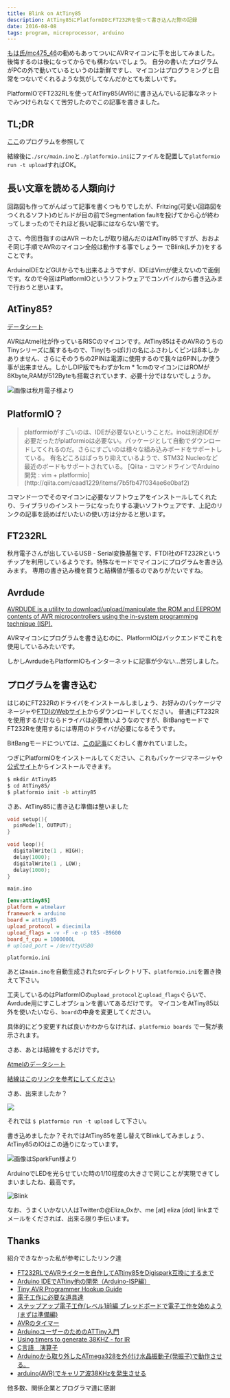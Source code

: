```yaml
---
title: Blink on AtTiny85
description: AtTiny85にPlatformIOとFT232Rを使って書き込んだ際の記録
date: 2016-08-08
tags: program, microprocessor, arduino
---
```


[もは氏/mc475_46](https://twitter.com/mc475_46)の勧めもあってついにAVRマイコンに手を出してみました。後悔するのは後になってからでも構わないでしょう。
自分の書いたプログラムがPCの外で動いているというのは新鮮ですし、マイコンはプログラミングと日常をつないでくれるような気がしてなんだかとても楽しいです。

PlatformIOでFT232RLを使ってAtTiny85(AVR)に書き込んでいる記事なネットでみつけられなくて苦労したのでこの記事を書きました。

<!--more-->

## TL;DR

[ここ](#プログラムを書き込む)のプログラムを参照して

結線後に`./src/main.ino`と`./platformio.ini`にファイルを配置して`platformio run -t upload`すればOK。

## 長い文章を読める人類向け

回路図も作ってがんばって記事を書くつもりでしたが、Fritzing(可愛い回路図をつくれるソフト)のビルドが目の前でSegmentation faultを投げてから心が終わってしまったのでそれほど長い記事にはならない筈です。

さて、今回目指すのはAVR ーわたしが取り組んだのはAtTiny85ですが、おおよそ同じ手順でAVRのマイコン全般は動作する事でしょうー でBlink(Lチカ)をすることです。

ArduinoIDEなどGUIからでも出来るようですが、IDEはVimが使えないので面倒です。なので今回はPlatformIOというソフトウェアでコンパイルから書き込みまで行おうと思います。

## AtTiny85?

[データシート](http://www.atmel.com/Images/Atmel-2586-AVR-8-bit-Microcontroller-ATtiny25-ATtiny45-ATtiny85_Datasheet.pdf)

AVRはAtmel社が作っているRISCのマイコンです。AtTiny85はそのAVRのうちのTinyシリーズに属するもので、Tiny(ちっぽけ)の名にふさわしくピンは8本しかありません、さらにそのうちの2PINは電源に使用するので我々は6PINしか使う事が出来ません。しかしDIP版でもわずか1cm * 1cmのマイコンにはROMが8Kbyte,RAMが512Byteも搭載されています、必要十分ではないでしょうか。

![画像は秋月電子様より](/images/AtTiny85.jpg)

## PlatformIO？

<blockquote>
platformioがすごいのは、IDEが必要ないということだ。inoは別途IDEが必要だったがplatformioは必要ない。パッケージとして自動でダウンロードしてくれるのだ。さらにすごいのは様々な組み込みボードをサポートしている。
有名どころはばっちり抑えているようで、STM32 Nucleoなど最近のボードもサポートされている。  
[Qiita - コマンドラインでArduino開発 : vim + platformio](http://qiita.com/caad1229/items/7b5fb47f034ae6e0baf2)
</blockquote>

コマンド一つでそのマイコンに必要なソフトウェアをインストールしてくれたり、ライブラリのインストーラになったりする凄いソフトウェアです、上記のリンクの記事を読めばだいたいの使い方は分かると思います。

## FT232RL

秋月電子さんが出しているUSB - Serial変換基盤です、FTDI社のFT232Rというチップを利用しているようです。特殊なモードでマイコンにプログラムを書き込みます。
専用の書き込み機を買うと結構値が張るのでありがたいですね。

## Avrdude

[AVRDUDE is a utility to download/upload/manipulate the ROM and EEPROM contents of AVR microcontrollers using the in-system programming technique (ISP).](http://www.nongnu.org/avrdude/)

AVRマイコンにプログラムを書き込むのに、PlatformIOはバックエンドでこれを使用しているみたいです。

しかしAvrdudeもPlatformIOもインターネットに記事が少ない…苦労しました。

## プログラムを書き込む

はじめにFT232Rのドライバをインストールしましょう、お好みのパッケージマネージャや[FTDIのWebサイト](http://www.ftdichip.com/Drivers/VCP.htm)からダウンロードしてください。
普通にFT232Rを使用するだけならドライバは必要無いようなのですが、BitBangモードでFT232Rを使用するには専用のドライバが必要になるそうです。

BitBangモードについては、[この記事](http://ore-kb.net/hard/BitBang/)にくわしく書かれていました。

つぎにPlatformIOをインストールしてください、これもパッケージマネージャや[公式サイト](http://platformio.org/)からインストールできます。

```bash
$ mkdir AtTiny85  
$ cd AtTiny85/  
$ platformio init -b attiny85  
```

さあ、AtTiny85に書き込む準備は整いました

```c
void setup(){
  pinMode(1, OUTPUT);
}

void loop(){
  digitalWrite(1 , HIGH);
  delay(1000);
  digitalWrite(1 , LOW); 
  delay(1000);
}
```
`main.ino`

```ini
[env:attiny85]
platform = atmelavr
framework = arduino
board = attiny85
upload_protocol = diecimila
upload_flags = -v -F -e -p t85 -B9600
board_f_cpu = 1000000L
# upload_port = /dev/ttyUSB0
```
`platformio.ini`

あとは`main.ino`を自動生成されたsrcディレクトリ下、`platformio.ini`を置き換えて下さい。

工夫しているのはPlatformIOの`upload_protocol`と`upload_flags`ぐらいで、Avrdude用にすこしオプションを書いてあるだけです。
マイコンをAtTiny85以外を使いたいなら、`board`の中身を変更してください。

具体的にどう変更すれば良いかわからなければ、`platformio boards` で一覧が表示されます。

さあ、あとは結線をするだけです。

[Atmelのデータシート](http://www.atmel.com/Images/Atmel-2586-AVR-8-bit-Microcontroller-ATtiny25-ATtiny45-ATtiny85_Datasheet.pdf)

[結線はこのリンクを参考にしてください](http://qiita.com/erukiti/items/0a51d959082e242e2e2a#%E5%9B%9E%E8%B7%AF)

さあ、出来ましたか？

![](/images/Ft232rlToAttiny85.jpg)

それでは `$ platformio run -t upload` して下さい。

書き込めましたか？それではAtTiny85を差し替えてBlinkしてみましょう、AtTiny85のIOはこの通りになっています。

![画像はSparkFun様より](/images/AttinyBlink.png)

ArduinoでLEDを光らせていた時の1/10程度の大きさで同じことが実現できてしまいましたね、最高です。

![Blink](/images/Blink.jpg)

なお、うまくいかない人はTwitterの@Eliza_0xか、me [at] eliza [dot] linkまでメールをくだされば、出来る限り手伝います。

## Thanks

紹介できなかった私が参考にしたリンク達

- [FT232RLでAVRライターを自作してATtiny85をDigispark互換にするまで](http://qiita.com/erukiti/items/0a51d959082e242e2e2a)
- [Arduino IDEでATtiny他の開発（Arduino-ISP編）](http://make.kosakalab.com/make/electronic-work/arduino-ide-arduinoisp/)
- [Tiny AVR Programmer Hookup Guide](https://learn.sparkfun.com/tutorials/tiny-avr-programmer-hookup-guide/attiny85-use-hints)
- [電子工作に必要な道具達](http://techlife.cookpad.com/entry/2015/10/28/080000)
- [ステップアップ電子工作/レベル1前編 ブレッドボードで電子工作を始めよう (まずは準備編)](http://qiita.com/erukiti/items/1a517c3e424835ca14f1)
- [AVRのタイマー](http://startelc.com/AVR/Avr_100timrMemo.html)
- [ArduinoユーザーのためのATTiny入門](http://qiita.com/tadfmac/items/3a42a641531f2c3679a1)
- [Using timers to generate 38KHZ - for IR](http://www.ernstc.dk/arduino/38khz_timer.htm)
- [C言語　演算子](https://www40.atwiki.jp/system-ed/pages/16.html)
- [Arduinoから取り外したATmega328を外付け水晶振動子(発振子)で動作させる。](http://tyk-systems.com/ATmega328/ATmega328.html)
- [arduino(AVR)でキャリア波38KHzを発生させる](http://www.wsnak.com/wsnakblog/?p=4110)

他多数、関係企業とプログラマ達に感謝
